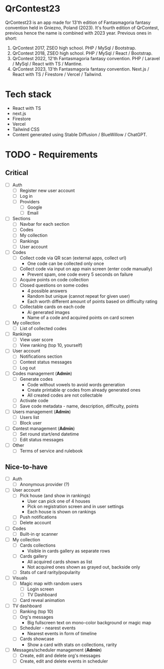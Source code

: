 # QrContest23
QrContest23 is an app made for 13'th edition of Fantasmagoria fantasy convention held in Gniezno, Poland (2023).
It's fourth edition of QrContest, previous hence the name is combined with 2023 year.
Previous ones in short:
1. QrContest 2017, ZSEO high school. PHP / MySql / Bootstrap.
2. QrContest 2018, ZSEO high school. PHP / MySql / React / Bootstrap.
3. QrContest 2022, 12'th Fantasmagoria fantasy convention. PHP / Laravel / MySql / React with TS / Mantine.
4. QrContest 2023, 13'th Fantasmagoria fantasy convention. Next.js / React with TS / Firestore / Vercel / Tailwind.

# Tech stack
- React with TS
- next.js
- Firestore
- Vercel
- Tailwind CSS
- Content generated using Stable Diffusion / BlueWillow / ChatGPT.

# TODO - Requirements
## Critical
- [ ] Auth
  - [ ] Register new user account
  - [ ] Log in
  - [ ] Providers
    - [ ] Google
    - [ ] Email
- [ ] Sections
  - [ ] Navbar for each section 
  - [ ] Codes
  - [ ] My collection
  - [ ] Rankings
  - [ ] User account
- [ ] Codes 
  - [ ] Collect code via QR scan (external apps, collect url)
    - One code can be collected only once
  - [ ] Collect code via input on app main screen (enter code manually)
    - Prevent spam, one code every 5 seconds on failure
  - [ ] Acquire points on code collection
  - [ ] Closed questions on some codes
    - 4 possible answers
    - Random but unique (cannot repeat for given user)
    - Each worth different amount of points based on difficulty rating
  - [ ] Collectable cards on each code
    - Ai generated images
    - Name of a code and acquired points on card screen
- [ ] My collection
  - [ ] List of collected codes
- [ ] Rankings
  - [ ] View user score
  - [ ] View ranking (top 10, yourself)
- [ ] User account
  - [ ] Notifications section
  - [ ] Contest status messages
  - [ ] Log out
- [ ] Codes management (**Admin**)
  - [ ] Generate codes
    - Code without vowels to avoid words generation
    - Create printable qr codes from already generated ones
    - All created codes are not collectable
  - [ ] Activate code
  - [ ] Save code metadata - name, description, difficulty, points
- [ ] Users management (**Admin**)
  - [ ] Users list
  - [ ] Block user
- [ ] Contest management (**Admin**)
  - [ ] Set round start/end datetime
  - [ ] Edit status messages
- [ ] Other
  - [ ] Terms of service and rulebook

## Nice-to-have
- [ ] Auth
  - [ ] Anonymous provider (?)
- [ ] User account
  - [ ] Pick house (and show in rankings)
    - User can pick one of 4 houses
    - Pick on registration screen and in user settings
    - Each house is shown on rankings
  - [ ] Push notifications
  - [ ] Delete account
- [ ] Codes
  - [ ] Built-in qr scanner
- [ ] My collection
  - [ ] Cards collections
    - Visible in cards gallery as separate rows
  - [ ] Cards gallery
    - All acquired cards shown as list
    - Not acquired ones shown as grayed out, backside only
  - [ ] Stats of card rarity/popularity
- [ ] Visuals
  - [ ] Magic map with random users
    - [ ] Login screen
    - [ ] TV Dashboard
  - [ ] Card reveal animation
- [ ] TV dashboard
  - [ ] Ranking (top 10)
  - [ ] Org's messages
    - Big fullscreen text on mono-color background or magic map
  - [ ] Scheduler - nearest events
    - Nearest events in form of timeline
  - [ ] Cards showcase
    - Show a card with stats on collections, rarity
- [ ] Messages/scheduler management (**Admin**)
  - [ ] Create, edit and delete org's messages
  - [ ] Create, edit and delete events in scheduler
